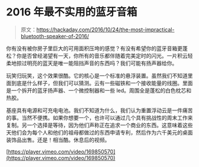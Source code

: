 # 2016 年最不实用的蓝牙音箱

> 原文：<https://hackaday.com/2016/10/24/the-most-impractical-bluetooth-speaker-of-2016/>

你有没有被你房子里巨大的可用面积压垮的感觉？有没有希望你的蓝牙音箱更蓬松？你是否曾经渴望有一天，你所有的音乐都伴随着完美定时的闪光。一片积云轻柔地掠过明亮的蓝天是唯一能阻挡声音的东西吗？我们可能有扬声器给你。

玩笑归玩笑，这个效果很酷。它的核心是一个标准的悬浮装置。虽然我们不知道里面到底是什么样子，但我们可以猜测。云有一些磁铁和一个接收能量的线圈。里面是一个拆开的蓝牙扬声器、一个微控制器和一些 led。周围全是蓬松的白色枕芯和热胶。

基座具有电源和可充电电池。我们不知道为什么，我们认为重置浮动云是一件痛苦的事。当然不便携。如果你想要一个，也许可以通过几个具有挑战性的周末工作来复制。另一个选择是等待，因为他们声称正在追求一个商业的东西。这意味着这些天他们会为每个人和他们的祖母都做过的东西申请专利，然后作为六千美元的桌面装饰品出售。还是！相当酷。休息后的视频。

[https://player.vimeo.com/video/169850570](https://player.vimeo.com/video/169850570)